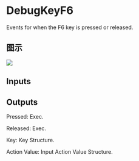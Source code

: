# DebugKeyF6

Events for when the F6 key is pressed or released.

## 图示

![]($-20221218-19194271.png)

## Inputs

## Outputs

Pressed: Exec.

Released: Exec.

Key: Key Structure.

Action Value: Input Action Value Structure.

